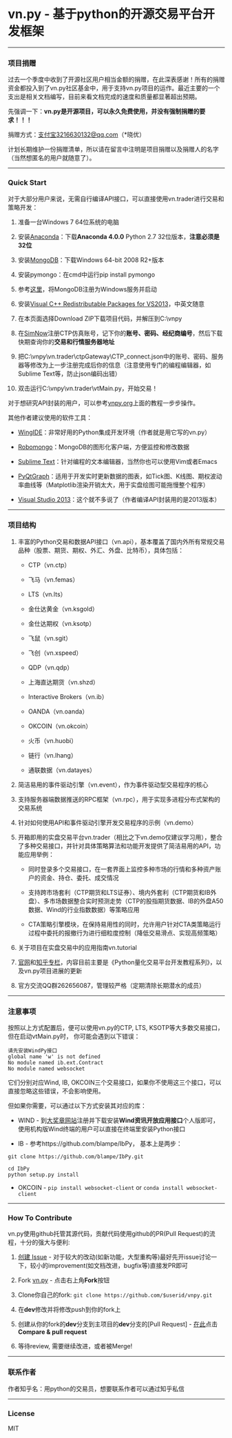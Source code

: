 # vn.py - 基于python的开源交易平台开发框架

---
### 项目捐赠

过去一个季度中收到了开源社区用户相当金额的捐赠，在此深表感谢！所有的捐赠资金都投入到了vn.py社区基金中，用于支持vn.py项目的运作。最近主要的一个支出是相关文档编写，目前来看文档完成的速度和质量都显著超出预期。

先强调一下：**vn.py是开源项目，可以永久免费使用，并没有强制捐赠的要求！！！**

捐赠方式：支付宝3216630132@qq.com（*晓优）

计划长期维护一份捐赠清单，所以请在留言中注明是项目捐赠以及捐赠人的名字（当然想匿名的用户就随意了）。


---
### Quick Start

对于大部分用户来说，无需自行编译API接口，可以直接使用vn.trader进行交易和策略开发：

1. 准备一台Windows 7 64位系统的电脑

2. 安装[Anaconda](http://www.continuum.io/downloads)：下载**Anaconda 4.0.0** Python 2.7 32位版本，**注意必须是32位**

3. 安装[MongoDB](https://www.mongodb.org/downloads#production)：下载Windows 64-bit 2008 R2+版本

4. 安装pymongo：在cmd中运行pip install pymongo

5. 参考[这里](http://jingyan.baidu.com/article/6b97984dbeef881ca2b0bf3e.html)，将MongoDB注册为Windows服务并启动

6. 安装[Visual C++  Redistributable Packages for VS2013](https://www.microsoft.com/en-gb/download/details.aspx?id=40784)，中英文随意

7. 在本页面选择Download ZIP下载项目代码，并解压到C:\vnpy

8. 在[SimNow](http://simnow.com.cn/)注册CTP仿真账号，记下你的**账号、密码、经纪商编号**，然后下载快期查询你的**交易和行情服务器地址**

9. 把C:\vnpy\vn.trader\ctpGateway\CTP_connect.json中的账号、密码、服务器等修改为上一步注册完成后你的信息（注意使用专门的编程编辑器，如Sublime Text等，防止json编码出错）

10. 双击运行C:\vnpy\vn.trader\vtMain.py，开始交易！


对于想研究API封装的用户，可以参考[vnpy.org](http://vnpy.org)上面的教程一步步操作。

其他作者建议使用的软件工具：

* [WingIDE](http://wingware.com/)：非常好用的Python集成开发环境（作者就是用它写的vn.py）

* [Robomongo](https://robomongo.org/)：MongoDB的图形化客户端，方便监控和修改数据

* [Sublime Text](http://www.sublimetext.com/)：针对编程的文本编辑器，当然你也可以使用Vim或者Emacs

* [PyQtGraph](http://www.pyqtgraph.org/)：适用于开发实时更新数据的图表，如Tick图、K线图、期权波动率曲线等（Matplotlib渲染开销太大，用于实盘绘图可能拖慢整个程序）

* [Visual Studio 2013](https://www.visualstudio.com/en-us/downloads/download-visual-studio-vs.aspx)：这个就不多说了（作者编译API封装用的是2013版本）


---

### 项目结构

1. 丰富的Python交易和数据API接口（vn.api），基本覆盖了国内外所有常规交易品种（股票、期货、期权、外汇、外盘、比特币），具体包括：

	- CTP（vn.ctp）

	- 飞马（vn.femas）

	- LTS（vn.lts）

	- 金仕达黄金（vn.ksgold）

	- 金仕达期权（vn.ksotp）

	- 飞鼠（vn.sgit）

	- 飞创（vn.xspeed）

	- QDP（vn.qdp）

	- 上海直达期货（vn.shzd）

	- Interactive Brokers（vn.ib）

	- OANDA（vn.oanda）

	- OKCOIN（vn.okcoin）
	
	- 火币（vn.huobi）

	- 链行（vn.lhang）

	- 通联数据（vn.datayes）

2. 简洁易用的事件驱动引擎（vn.event），作为事件驱动型交易程序的核心

3. 支持服务器端数据推送的RPC框架（vn.rpc），用于实现多进程分布式架构的交易系统

3. 针对如何使用API和事件驱动引擎开发交易程序的示例（vn.demo）

4. 开箱即用的实盘交易平台vn.trader（相比之下vn.demo仅建议学习用），整合了多种交易接口，并针对具体策略算法和功能开发提供了简洁易用的API，功能应用举例：
	
	* 同时登录多个交易接口，在一套界面上监控多种市场的行情和多种资产账户的资金、持仓、委托、成交情况
	
	* 支持跨市场套利（CTP期货和LTS证券）、境内外套利（CTP期货和IB外盘）、多市场数据整合实时预测走势（CTP的股指期货数据、IB的外盘A50数据、Wind的行业指数数据）等策略应用
	
	* CTA策略引擎模块，在保持易用性的同时，允许用户针对CTA类策略运行过程中委托的报撤行为进行细粒度控制（降低交易滑点、实现高频策略）

5. 关于项目在实盘交易中的应用指南vn.tutorial

6. [官网](http://vnpy.org)和[知乎专栏](http://zhuanlan.zhihu.com/vn-py)，内容目前主要是《Python量化交易平台开发教程系列》，以及vn.py项目进展的更新

7. 官方交流QQ群262656087，管理较严格（定期清除长期潜水的成员）

---
### 注意事项

按照以上方式配置后，便可以使用vn.py的CTP, LTS, KSOTP等大多数交易接口，但在启动vtMain.py时， 你可能会遇到以下错误：

```
请先安装WindPy接口
global name 'w' is not defined
No module named ib.ext.Contract
No module named websocket
```

它们分别对应Wind, IB, OKCOIN三个交易接口，如果你不使用这三个接口，可以直接忽略这些错误，不会影响使用。

但如果你需要，可以通过以下方式安装其对应的库：

* WIND - 到[大奖章网站](http://www.dajiangzhang.com/document)注册并下载安装**Wind资讯开放应用接口**个人版即可，使用机构版Wind终端的用户可以直接在终端里安装Python接口

* IB - 参考https://github.com/blampe/IbPy， 基本上是两步：

```
git clone https://github.com/blampe/IbPy.git

cd IbPy
python setup.py install

```
* OKCOIN - ```pip install websocket-client``` or ```conda install websocket-client```

---
### How To Contribute

vn.py使用github托管其源代码，贡献代码使用github的PR(Pull Request)的流程，十分的强大与便利:

1. [创建 Issue](https://github.com/vnpy/vnpy/issues/new) - 对于较大的改动(如新功能，大型重构等)最好先开issue讨论一下，较小的improvement(如文档改进，bugfix等)直接发PR即可

2. Fork [vn.py](https://github.com/vnpy/vnpy) - 点击右上角**Fork**按钮

3. Clone你自己的fork: ```git clone https://github.com/$userid/vnpy.git```

4. 在**dev**修改并将修改push到你的fork上

5. 创建从你的fork的**dev**分支到主项目的**dev**分支的[Pull Request] -  [在此](https://github.com/vnpy/vnpy)点击**Compare & pull request**

6. 等待review, 需要继续改进，或者被Merge!

---
### 联系作者
作者知乎名：用python的交易员，想要联系作者可以通过知乎私信

---
### License
MIT

